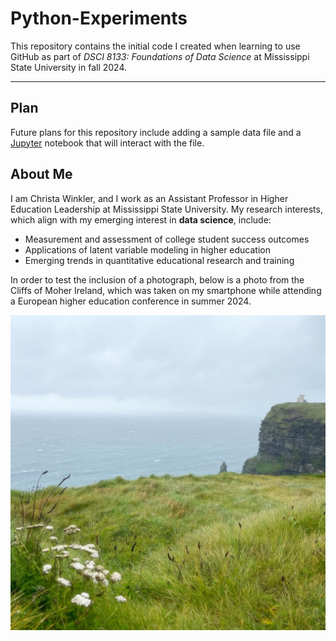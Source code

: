 # Python-Experiments

This repository contains the initial code I created when learning to use GitHub as part of *DSCI 8133: Foundations of Data Science* at Mississippi State University in fall 2024.

---

## Plan
Future plans for this repository include adding a sample data file and a [Jupyter](https://jupyter.org) notebook that will interact with the file.

## About Me
I am Christa Winkler, and I work as an Assistant Professor in Higher Education Leadership at Mississippi State University. My research interests, which align with my emerging interest in **data science**, include:

- Measurement and assessment of college student success outcomes
- Applications of latent variable modeling in higher education
- Emerging trends in quantitative educational research and training

In order to test the inclusion of a photograph, below is a photo from the Cliffs of Moher Ireland, which was taken on my smartphone while attending a European higher education conference in summer 2024.

![Cliffs of Moher in Ireland](https://github.com/christa-winkler/Python-Experiments/blob/22da1f2187adbe97b8c5de7a78cb14530ed1fe21/CliffsSummer24.JPG)
